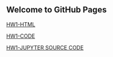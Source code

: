## Welcome to GitHub Pages

[HW1-HTML](https://bu-ie-360.github.io/spring22-yigiterkocak/yigit_hw1_360.html)

[HW1-CODE](https://github.com/BU-IE-360/spring22-yigiterkocak/blob/gh-pages/IE360_HW1.R)

[HW1-JUPYTER SOURCE CODE](https://github.com/BU-IE-360/spring22-yigiterkocak/blob/gh-pages/yigit_hw1_360.ipynb)
